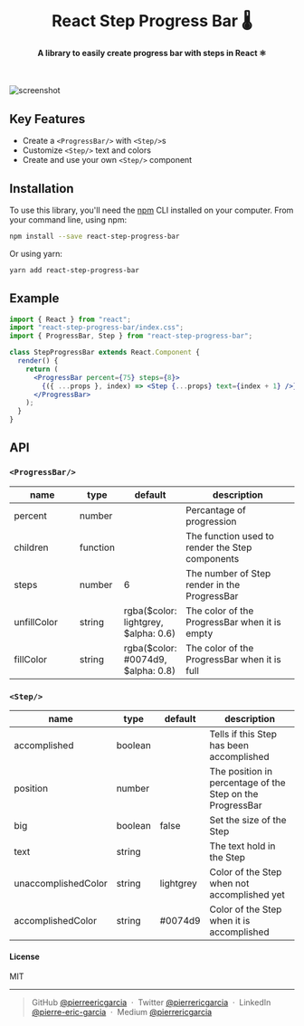 <h1 align="center">
  React Step Progress Bar 🌡
</h1>

<h4 align="center">A library to easily create progress bar with steps in React ⚛️</h4>

<br>

![screenshot](https://image.ibb.co/eg1wSe/Screen_Shot_2018_08_22_at_11_26_21.png)

## Key Features

- Create a `<ProgressBar/>` with `<Step/>`s
- Customize `<Step/>` text and colors
- Create and use your own `<Step/>` component

## Installation

To use this library, you'll need the [npm](http://npmjs.com) CLI installed on your computer. From your command line, using npm:

```bash
npm install --save react-step-progress-bar
```

Or using yarn:

```bash
yarn add react-step-progress-bar
```

## Example

```jsx
import { React } from "react";
import "react-step-progress-bar/index.css";
import { ProgressBar, Step } from "react-step-progress-bar";

class StepProgressBar extends React.Component {
  render() {
    return (
      <ProgressBar percent={75} steps={8}>
        {({ ...props }, index) => <Step {...props} text={index + 1} />}
      </ProgressBar>
    );
  }
}
```

## API

### `<ProgressBar/>`

<table class="table table-bordered table-striped">
  <thead>
    <tr>
      <th style="width: 100px;">name</th>
      <th style="width: 50px;">type</th>
      <th style="width: 50px;">default</th>
      <th>description</th>
    </tr>
  </thead>
  <tbody>
    <tr>
      <td>percent</td>
      <td>number</td>
      <td></td>
      <td>Percantage of progression</td>
    </tr>
    <tr>
      <td>children</td>
      <td>function</td>
      <td></td>
      <td>The function used to render the Step components</td>
    </tr>
    <tr>
      <td>steps</td>
      <td>number</td>
      <td>6</td>
      <td>The number of Step render in the ProgressBar</td>
    </tr>
    <tr>
      <td>unfillColor</td>
      <td>string</td>
      <td>rgba($color: lightgrey, $alpha: 0.6)</td>
      <td>The color of the ProgressBar when it is empty</td>
    </tr>
    <tr>
      <td>fillColor</td>
      <td>string</td>
      <td>rgba($color: #0074d9, $alpha: 0.8)</td>
      <td>The color of the ProgressBar when it is full</td>
    </tr>
  </tbody>
</table>

### `<Step/>`

<table class="table table-bordered table-striped">
  <thead>
    <tr>
      <th style="width: 100px;">name</th>
      <th style="width: 50px;">type</th>
      <th style="width: 50px;">default</th>
      <th>description</th>
    </tr>
  </thead>
  <tbody>
    <tr>
      <td>accomplished</td>
      <td>boolean</td>
      <td></td>
      <td>Tells if this Step has been accomplished</td>
    </tr>
    <tr>
      <td>position</td>
      <td>number</td>
      <td></td>
      <td>The position in percentage of the Step on the ProgressBar</td>
    </tr>
    <tr>
      <td>big</td>
      <td>boolean</td>
      <td>false</td>
      <td>Set the size of the Step</td>
    </tr>
    <tr>
      <td>text</td>
      <td>string</td>
      <td></td>
      <td>The text hold in the Step</td>
    </tr>
    <tr>
      <td>unaccomplishedColor</td>
      <td>string</td>
      <td>lightgrey</td>
      <td>Color of the Step when not accomplished yet</td>
    </tr>
    <tr>
      <td>accomplishedColor</td>
      <td>string</td>
      <td>#0074d9</td>
      <td>Color of the Step when it is accomplished</td>
    </tr>
  </tbody>
</table>

#### License

MIT

---

> GitHub [@pierreericgarcia](https://github.com/pierreericgarcia) &nbsp;&middot;&nbsp;
> Twitter [@pierrericgarcia](https://twitter.com/pierrericgarcia) &nbsp;&middot;&nbsp;
> LinkedIn [@pierre-eric-garcia](https://www.linkedin.com/in/pierre-eric-garcia) &nbsp;&middot;&nbsp;
> Medium [@pierrericgarcia](https://medium.com/@pierrericgarcia)
